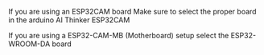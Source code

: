 If you are using an ESP32CAM board
Make sure to select the proper board in the arduino
AI Thinker ESP32CAM

If you are using a ESP32-CAM-MB (Motherboard) setup
select the ESP32-WROOM-DA board
